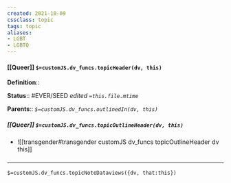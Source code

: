```yaml
---
created: 2021-10-09
cssclass: topic
tags: topic
aliases:
- LGBT
- LGBTQ
---
```


#### [[Queer]] `$=customJS.dv_funcs.topicHeader(dv, this)`

**Definition**::

**Status**:: #EVER/SEED 
*edited `=this.file.mtime`*

**Parents**:: 
*`$=customJS.dv_funcs.outlinedIn(dv, this)`*

##### [[Queer]] `$=customJS.dv_funcs.topicOutlineHeader(dv, this)`

- ![[transgender#transgender customJS dv_funcs topicOutlineHeader dv this]]

### <hr class="dataviews"/>

`$=customJS.dv_funcs.topicNoteDataviews({dv, that:this})`

